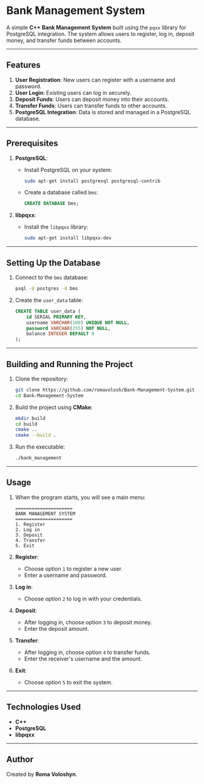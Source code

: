 
# Bank Management System

A simple **C++ Bank Management System** built using the `pqxx` library for PostgreSQL integration. The system allows users to register, log in, deposit money, and transfer funds between accounts.

---

## Features

1. **User Registration**: New users can register with a username and password.
2. **User Login**: Existing users can log in securely.
3. **Deposit Funds**: Users can deposit money into their accounts.
4. **Transfer Funds**: Users can transfer funds to other accounts.
5. **PostgreSQL Integration**: Data is stored and managed in a PostgreSQL database.

---

## Prerequisites

1. **PostgreSQL**:
   - Install PostgreSQL on your system:
     ```bash
     sudo apt-get install postgresql postgresql-contrib
     ```
   - Create a database called `bms`:
     ```sql
     CREATE DATABASE bms;
     ```

2. **libpqxx**:
   - Install the `libpqxx` library:
     ```bash
     sudo apt-get install libpqxx-dev
     ```

---

## Setting Up the Database

1. Connect to the `bms` database:
   ```bash
   psql -U postgres -d bms
   ```

2. Create the `user_data` table:
   ```sql
   CREATE TABLE user_data (
       id SERIAL PRIMARY KEY,
       username VARCHAR(100) UNIQUE NOT NULL,
       password VARCHAR(255) NOT NULL,
       balance INTEGER DEFAULT 0
   );
   ```

---

## Building and Running the Project

1. Clone the repository:
   ```bash
   git clone https://github.com/romavolosh/Bank-Management-System.git
   cd Bank-Management-System
   ```

2. Build the project using **CMake**:
   ```bash
   mkdir build
   cd build
   cmake ..
   cmake --build .
   ```

3. Run the executable:
   ```bash
   ./bank_management
   ```

---

## Usage

1. When the program starts, you will see a main menu:
   ```
   =====================
   BANK MANAGEMENT SYSTEM
   =====================
   1. Register
   2. Log in
   3. Deposit
   4. Transfer
   5. Exit
   ```

2. **Register**:
   - Choose option `1` to register a new user.
   - Enter a username and password.

3. **Log in**:
   - Choose option `2` to log in with your credentials.

4. **Deposit**:
   - After logging in, choose option `3` to deposit money.
   - Enter the deposit amount.

5. **Transfer**:
   - After logging in, choose option `4` to transfer funds.
   - Enter the receiver's username and the amount.

6. **Exit**:
   - Choose option `5` to exit the system.

---

## Technologies Used

- **C++**
- **PostgreSQL**
- **libpqxx**
---

## Author

Created by **Roma Voloshyn**.
